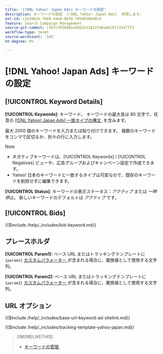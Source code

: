 ```yaml
---
title: '[!DNL Yahoo! Japan Ads] キーワードの設定'
description: キーワードの設定  [!DNL Yahoo! Japan Ads]  参照します。
exl-id: c2a34b3e-fb88-44e8-8bf8-7854639bd8cd
feature: Search Campaign Management
source-git-commit: cfb7cf030d91ed6b2b31832fd8ab8c97135477f3
workflow-type: tm+mt
source-wordcount: '141'
ht-degree: 0%

---
```


# [!DNL Yahoo! Japan Ads] キーワードの設定

## [!UICONTROL Keyword Details]

**[!UICONTROL Keywords]:** キーワード。 キーワードの最大長は 80 文字で、任意の [[!DNL Yahoo! Japan Ads]  一致タイプの構文 &#x200B;](https://ads-help.yahoo-net.jp/s/article/H000044997) を含みます。

最大 2000 個のキーワードを入力または貼り付けできます。 複数のキーワードをコンマで区切るか、別々の行に入力します。

>[!NOTE]
>
>* ネガティブキーワードは、[!UICONTROL Keywords] / [!UICONTROL Negatives] ビューや、広告グループおよびキャンペーン設定で作成できます。
>* Yahoo! 日本のキーワードと一致するタイプは可変なので、既存のキーワードを削除せずに編集できます。

**[!UICONTROL Status]:** キーワードの表示ステータス：*アクティブ* または *一時停止*。 新しいキーワードのデフォルトは *アクティブ* です。

## [!UICONTROL Bids]

<!-- **[!UICONTROL Bid]:** -->

{{$include /help/_includes/bid-keyword.md}}

## プレースホルダ

**[!UICONTROL Param1]:** ベース URL またはトラッキングテンプレートに `{param1}` [&#x200B; カスタムパラメーター &#x200B;](https://ads-help.yahoo-net.jp/s/article/H000044803?language=en_US) が含まれる場合に、置換値として使用する文字列。

**[!UICONTROL Param2]:** ベース URL またはトラッキングテンプレートに `{param2}` [&#x200B; カスタムパラメーター &#x200B;](https://ads-help.yahoo-net.jp/s/article/H000044803?language=en_US) が含まれる場合に、置換値として使用する文字列。

## URL オプション

<!-- **[!UICONTROL Base URl]:** -->

{{$include /help/_includes/base-url-keyword-ad-sitelink.md}}

<!-- **[!UICONTROL Tracking Template]:** -->

{{$include /help/_includes/tracking-template-yahoo-japan.md}}

>[!MORELIKETHIS]
>
>* [&#x200B; キーワードの管理 &#x200B;](/help/search-social-commerce/campaign-management/campaigns/keyword-manage.md)
